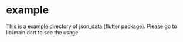 # example

This is a example directory of json_data (flutter package).
Please go to lib/main.dart to see the usage.